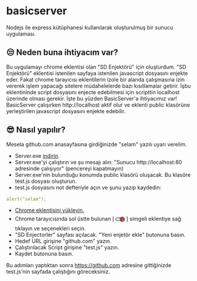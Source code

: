 # basicserver
Nodejs ile express kütüphanesi kullanılarak oluşturulmuş bir sunucu uygulaması.

## 😒 Neden buna ihtiyacım var?
Bu uygulamayı chrome eklentisi olan "SD Enjektörü" için oluşturdum. "SD Enjektörü" eklentisi istenilen sayfaya istenilen javascript dosyasını enjekte eder. Fakat chrome tarayıcısı eklentilerin izole bir alanda çalışmasına izin vererek işlem yapacağı sitelere müdahelelerde bazı kısıtlamalar getirir. İşbu eklentininde script dosyasını enjecte edebilmesi için scripttin localhost üzerinde olması gerekir.
İşte bu yüzden BasicServer'a ihtiyacımız var! BasicServer çalışırken http://localhost aktif olur ve eklenti public klasörüne yerleştirilen javascript dosyasını enjekte edebilir.

## 😎 Nasıl yapılır?
Mesela github.com anasayfasına girdiğinizde "selam" yazılı uyarı verelim.

- Server.exe <a href="https://github.com/sameddeger03/basicserver/releases/download/first/Server.exe">indirin</a>.
- Server.exe'yi çalıştırın ve şu mesajı alın: "Sunucu http://localhost:80 adresinde çalışıyor" (pencereyi kapatmayın)
- Server.exe'nin bulunduğu konumda public klasörü oluşacak. Bu klasöre test.js dosyası oluşturun.
- test.js dosyasını not defteriyle açın ve şunu yazıp kaydedin:
```yaml
alert("selam");
```
- <a href="https://chromewebstore.google.com/detail/sd-enjector/aedbiafpmgifgpacigogngjgkbkgkfji">Chrome eklentisini yükleyin.</a>
- Chrome tarayıcısında sol üstte bulunan [<img src="https://raw.githubusercontent.com/sameddeger03/basicserver/master/48.png" height="32px" align="center">] simgeli eklentiye sağ tıklayın ve seçenekleri seçin.
- "SD Enjectorler" sayfası açılacak. "Yeni enjetör ekle" butonuna basın.
- Hedef URL girişine "github.com" yazın.
- Çalıştırılacak Script girişine "test.js" yazın.
- Kaydet butonuna basın.

Bu adımları yaptıktan sonra https://github.com adresine gittiğinizde test.js'nin sayfada çalıştığını göreceksiniz.
